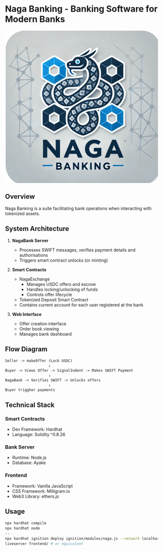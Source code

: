 # Naga Banking - Banking Software for Modern Banks 

![Naga Banking](./frontend/naga-banking.png)

## Overview
Naga Banking is a suite facilitating bank operations when interacting with tokenized assets.

## System Architecture

1. **NagaBank Server**
   - Processes SWIFT messages, verifies payment details and authorisations
   - Triggers smart contract unlocks (or minting)

2. **Smart Contracts**
   - NagaExchange
      - Manages USDC offers and escrow
      - Handles locking/unlocking of funds
      - Controls offer lifecycle
   - Tokenized Deposit Smart Contract
   - Contains current account for each user registered at the bank

3. **Web Interface**
   - Offer creation interface
   - Order book viewing
   - Manages bank dashboard


## Flow Diagram
```
Seller -> makeOffer (Lock USDC) 
                    ↓
Buyer -> Views Offer -> SignalIndent -> Makes SWIFT Payment
                    ↓
NagaBank -> Verifies SWIFT -> Unlocks offers
                    ↓
Buyer triggher payments
```

## Technical Stack

### Smart Contracts
- Dev Framework: Hardhat
- Language: Solidity ^0.8.26

### Bank Server
- Runtime: Node.js
- Database: Ayake

### Frontend
- Framework: Vanilla JavaScript
- CSS Framework: Milligram.io
- Web3 Library: ethers.js


## Usage
```sh
npx hardhat compile
npx hardhat node
--
npx hardhat ignition deploy ignition/modules/naga.js --network localhost
liveserver frontend/ # or equivalent
```